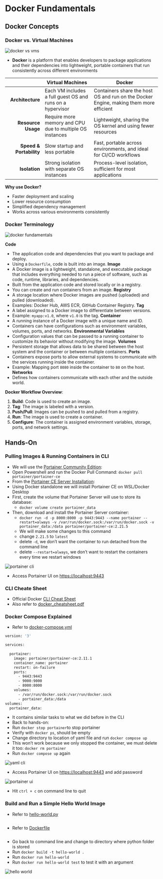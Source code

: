 # Docker Fundamentals

## Docker Concepts

### Docker vs. Virtual Machines

![docker vs vms](https://github.com/ndomah/1.-The-Basics/blob/main/5.%20Docker%20Fundamentals/img/fig1%20-%20vm%20vs%20docker.jpg)

- **Docker** is a platform that enables developers to package applications and their dependencies into lightweight, portable containers that run consistently across different environments

||**Virtual Machines**|**Docker**|
|---:|---|---|
|**Architecture**|Each VM includes a full guest OS and runs on a hypervisor|Containers share the host OS and run on the Docker Engine, making them more efficient|
|**Resource Usage**|Require more memory and CPU due to multiple OS instances|Lightweight, sharing the OS kernel and using fewer resources|
|**Speed & Portability**|Slow startup and less portable|Fast, portable across environments, and ideal for CI/CD workflows|
|**Isolation**|Strong isolation with separate OS instances|Process-level isolation, sufficient for most applications	|

**Why use Docker?**
-	Faster deployment and scaling
-	Lower resource consumption
-	Simplified dependency management
-	Works across various environments consistently

### Docker Terminology

![docker fundamentals](https://github.com/ndomah/1.-The-Basics/blob/main/5.%20Docker%20Fundamentals/img/fig2%20-%20docker%20fundamentals.png)

**Code**
-	The application code and dependencies that you want to package and deploy.
-	Using a `Dockerfile`, code is built into an image.
**Image**
-	A Docker image is a lightweight, standalone, and executable package that includes everything needed to run a piece of software, such as code, runtime, libraries, and dependencies.
-	Built from the application code and stored locally or in a registry.
-	You can create and run containers from an image.
**Registry**
-	A storage location where Docker images are pushed (uploaded) and pulled (downloaded).
-	Examples: Docker Hub, AWS ECR, GitHub Container Registry.
**Tag**
-	A label assigned to a Docker image to differentiate between versions.
-	Example: `myapp:v1.0`, where `v1.0` is the tag.
**Container**
-	A running instance of a Docker image with a unique name and ID.
-	Containers can have configurations such as environment variables, volumes, ports, and networks.
**Environmental Variables**
-	Configuration values that can be passed to a running container to customize its behavior without modifying the image.
**Volumes**
-	Persistent storage that allows data to be shared between the host system and the container or between multiple containers.
**Ports**
-	Containers expose ports to allow external systems to communicate with the services running inside the container.
-	Example: Mapping port `8080` inside the container to `80` on the host.
**Networks**
-	Defines how containers communicate with each other and the outside world.

**Docker Workflow Overview**:
1.	**Build**: Code is used to create an image.
2.	**Tag**: The image is labeled with a version.
3.	**Push/Pull**: Images can be pushed to and pulled from a registry.
4.	**Run**: The image is used to create a container.
5.	**Configure**: The container is assigned environment variables, storage, ports, and network settings.

## Hands-On

### Pulling Images & Running Containers in CLI

-	We will use the [Portainer Community Edition](https://hub.docker.com/r/portainer/portainer-ce): 
-	Open Powershell and run the Docker Pull Command: `docker pull portainer/portainer-ce`
-	From the [Portainer CE Server Installation](https://docs.portainer.io/start/install-ce/server/docker/wsl): 
  -	Using Docker standalone we will install Portainer CE on WSL/Docker Desktop
  -	First, create the volume that Portainer Server will use to store its database:
    -	`docker volume create portainer_data`
  -	Then, download and install the Portainer Server container:
    -	`docker run -d -p 8000:8000 -p 9443:9443 --name portainer --restart=always -v /var/run/docker.sock:/var/run/docker.sock -v portainer_data:/data portainer/portainer-ce:2.21.5`
    -	We will make some changes to this command
      -	change `2.21.5` to `latest`
      -	delete `-d`,  we don’t want the container to run detached from the command line
      -	delete `--restart=always`, we don’t want to restart the containers every time we restart windows
   
![portainer cli](https://github.com/ndomah/1.-The-Basics/blob/main/5.%20Docker%20Fundamentals/img/fig3%20-%20portainer%20cli.png)

  - Access Portainer UI on [https://localhost:9443](https://localhost:9443)

### CLI Cheate Sheet

-	Official Docker [CLI Cheat Sheet](https://dockerlabs.collabnix.com/docker/cheatsheet/) 
-	Also refer to [docker_cheatsheet.pdf](https://github.com/ndomah/1.-The-Basics/blob/main/5.%20Docker%20Fundamentals/files/docker_cheatsheet.pdf)

### Docker Compose Explained

-	Refer to [docker-compose.yml](https://github.com/ndomah/1.-The-Basics/blob/main/5.%20Docker%20Fundamentals/files/docker-compose.yml)

```dockerfile
version: '3'

services:
  
  portainer:
    image: portainer/portainer-ce:2.11.1
    container_name: portainer
    restart: on-failure
    ports:
      - 9443:9443
      - 9000:9000
      - 8000:8000
    volumes:
      - /var/run/docker.sock:/var/run/docker.sock
      - portainer_data:/data
volumes:
  portainer_data:
```

-	It contains similar tasks to what we did before in the CLI
-	Back to hands-on:
  -	Run `docker stop portainer`to stop portainer
  -	Verify with `docker ps`, should be empty
  -	Change directory to location of yaml file and run `docker compose up`
  -	This won’t work because we only stopped the container, we must delete it too: `docker rm portainer`
  -	Run `docker compose up` again

![yaml cli](https://github.com/ndomah/1.-The-Basics/blob/main/5.%20Docker%20Fundamentals/img/fig4%20-%20yaml%20cli.png)

- Access Portainer UI on [https://localhost:9443](https://localhost:9443) and add password

![portainer ui](https://github.com/ndomah/1.-The-Basics/blob/main/5.%20Docker%20Fundamentals/img/fig5%20-%20portainer%20ui.png)

- Hit `ctrl + c` on command line to quit

### Build and Run a Simple Hello World Image

- Refer to [hello-world.py]()

```python

```

- Refer to [Dockerfile]()

```docker

```

- Go back to command line and change to directory where python folder is stored
-	Run `docker build -t hello-world .`
-	Run `docker run hello-world`
-	Run `docker run hello-world test` to test it with an argument

![hello world](https://github.com/ndomah/1.-The-Basics/blob/main/5.%20Docker%20Fundamentals/img/fig5%20-%20hello%20world.png)
